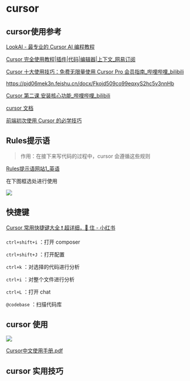 # cursor

## cursor使用参考

[LookAI - 最专业的 Cursor AI 编程教程](https://www.lookai.top/cn)

[Cursor 完全使用教程|插件|代码|编辑器|上下文\_网易订阅](https://www.163.com/dy/article/JC0CMV4N0519EA27.html)

[Cursor 十大使用技巧：免费无限量使用 Cursor Pro 会员指南\_哔哩哔哩\_bilibili](https://www.bilibili.com/video/BV1YAtReqEkH/?spm_id_from=333.1007.tianma.1-2-2.click&vd_source=c612b396122ceea23b7f188f9d78ca2a)

https://pjd06mek3n.feishu.cn/docx/Fkojd509co99eqxyS2hc5v3nnHb

[Cursor 第二课 安装核心功能\_哔哩哔哩\_bilibili](https://www.bilibili.com/video/BV1GSDZYpEY1?spm_id_from=333.788.videopod.sections&vd_source=c612b396122ceea23b7f188f9d78ca2a)

[cursor 文档](https://docs.cursor.com/context/@-symbols/@-codebase)

[前端初次使用 Cursor 的必学技巧](https://juejin.cn/post/7474642997488287780)

## Rules提示语

> 作用：在接下来写代码的过程中，cursor 会遵循这些规则

[Rules提示语网站1_英语](https://cursor.directory/)

在下图框选处进行使用

![](https://zq-assets-store.oss-cn-beijing.aliyuncs.com/imgs/20250211135345532.png)

## 快捷键

[Cursor 常用快捷键大全 ❗️ 超详细，🐴 住 - 小红书](https://www.xiaohongshu.com/explore/67502a8800000000070368fd?xsec_token=ABCGJ96O0-T9xVyv2xDeVOplEuqRQiDTJs7QNnugAiBJw=&xsec_source=pc_collect)

`ctrl+shift+i` ：打开 composer

`ctrl+shift+J` ：打开配置

`ctrl+k` ：对选择的代码进行分析

`ctrl+i` ：对整个文件进行分析

`ctrl+L` ：打开 chat

`@codebase` ：扫描代码库

## cursor 使用

![](https://zq-assets-store.oss-cn-beijing.aliyuncs.com/imgs/20250211141032936.png)

[Cursor中文使用手册.pdf](https://zq-assets-store.oss-cn-beijing.aliyuncs.com/pdfs/Cursor%E4%B8%AD%E6%96%87%E4%BD%BF%E7%94%A8%E6%89%8B%E5%86%8C.pdf)

## cursor 实用技巧
